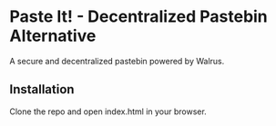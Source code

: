 # Paste It! - Decentralized Pastebin Alternative
A secure and decentralized pastebin powered by Walrus.
## Installation
Clone the repo and open index.html in your browser.
